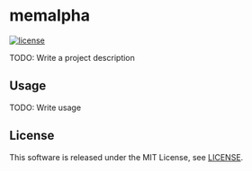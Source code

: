 # memalpha

[![license](https://img.shields.io/github/license/ttakezawa/memalpha.svg?style=flat-square)](LICENSE)

TODO: Write a project description

## Usage

TODO: Write usage

## License

This software is released under the MIT License, see [LICENSE](LICENSE).
